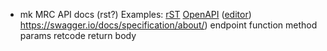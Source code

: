 * mk MRC API docs (rst?)
Examples:
[rST](https://github.com/ezsystems/ezpublish-kernel/blob/master/doc/specifications/rest/REST-API-V2.rst#delete-subtree)
[OpenAPI](https://github.com/OAI/OpenAPI-Specification) ([editor](https://editor.swagger.io))
https://swagger.io/docs/specification/about/)
endpoint
function
method
params
retcode
return body
